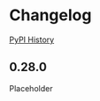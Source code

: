 # Changelog

[PyPI History][1]

[1]: https://pypi.org/project/google-cloud-monitoring/#history

## 0.28.0

Placeholder
